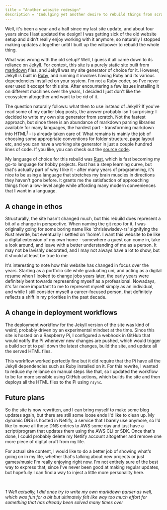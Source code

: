 ```yaml
---
title = "Another website redesign"
description = "Indulging yet another desire to rebuild things from scratch"
---
```


Well, it's been a year and a half since my last site update, and about four years since I last updated the design! I was getting sick of the old website setup and didn't really enjoy working with it anymore, so naturally I stopped making updates altogether until I built up the willpower to rebuild the whole thing.

What was wrong with the old setup? Well, I guess it all came down to its reliance on [Jekyll](https://jekyllrb.com/). For context, this site is a purely static site built from [markdown](https://www.markdownguide.org/) files, and Jekyll was my site generator of choice for it. However, Jekyll is built in [Ruby](https://www.ruby-lang.org/en/), and running it involves having Ruby and its various dependencies installed on your system. I'm not a Ruby coder, so I've never ever used it except for this site. After encountering a few issues installing it on different machines over the years, I decided I just don't like the ecosystem altogether and want to be rid of it.

The question naturally follows: what then to use instead of Jekyll? If you've read some of my earlier blog posts, the answer probably isn't surprising: I decided to write my own site generator from scratch. Not the fastest approach, but since there is an abundance of markdown parsing libraries available for many languages, the hardest part - transforming markdown into HTML<sup>[1](#ref-1)</sup> - is already taken care of. What remains is mainly the job of choosing some appropriate conventions for folder structure, page layout etc, and you can have a working site generator in just a couple hundred lines of code. If you like, you can check out the [source code](https://github.com/chrislewisdev/home).

My language of choice for this rebuild was [Rust](https://www.rust-lang.org/), which is fast becoming my go-to language for hobby projects. Rust has a steep learning curve, but that's actually part of why I like it - after many years of programming, it's nice to be using a language that stretches my brain muscles in directions they haven't gone before. It grants me the satisfaction of approaching things from a low-level angle while affording many modern conveniences that I want in a language.

## A change in ethos

Structurally, the site hasn't changed much, but this rebuild does represent a bit of a change in perspective. When naming the git repo for it, I was originally going for some boring name like 'chrislewisdev-rs' signifying the Rust rewrite, but eventually I settled on 'home'. I want this website to be like a digital extension of my own home - somewhere a guest can come in, take a look around, and leave with a better understanding of me as a person. It may not be lavishly decorated, and I may not always have a lot to show, but it should at least be true to me.

It's interesting to note how this website has changed in focus over the years. Starting as a portfolio site while graduating uni, and acting as a digital resume when I looked to change jobs years later, the early years were definitely bent towards representing myself as a professional. Nowadays, it's far more important to me to represent myself simply as an individual, and while I still consider myself a career-focused person, that definitely reflects a shift in my priorities in the past decade.

## A change in deployment workflows

The deployment workflow for the Jekyll version of the site was kind of weird, probably driven by an experimental mindset at the time. Since this site is hosted on a Raspberry Pi, I configured a webhook in GitHub that would notify the Pi whenever new changes are pushed, which would trigger a build script to pull down the latest changes, build the site, and update all the served HTML files.

This workflow worked perfectly fine but it did require that the Pi have all the Jekyll dependencies such as Ruby installed on it. For this rewrite, I wanted to reduce my reliance on manual steps like that, so I updated the workflow to be far more sensible using GitHub actions, which builds the site and then deploys all the HTML files to the Pi using `rsync`.

## Future plans

So the site is now rewritten, and I can bring myself to make some blog updates again, but there are still some loose ends I'd like to clean up. My dynamic DNS is hosted in Netlify, a service that I barely use anymore, so I'd like to move all those DNS entries to AWS some day and just have a script/program that updates them using the AWS CLI or SDK. Once that's done, I could probably delete my Netlify account altogether and remove one more piece of digital cruft from my life.

For actual site content, I would like to do a better job of showing what's going on in my life, whether that's talking about new projects or just games/music I'm really enjoying right now. I'm not entirely sure of the best way to express that, since I've never been good at making regular updates, but hopefully I can find a way to inject a little more personality here.

&nbsp;

*<a name="ref-1">1</a> Well actually, I did once try to write my own markdown parser as well, which was fun for a bit but ultimately felt like way too much effort for something that has already been solved many times over*